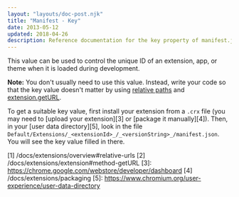 ```yaml
---
layout: "layouts/doc-post.njk"
title: "Manifest - Key"
date: 2013-05-12
updated: 2018-04-26
description: Reference documentation for the key property of manifest.json.
---
```


This value can be used to control the unique ID of an extension, app, or theme when it is loaded
during development.

<div class="aside aside--note"><b>Note:</b> You don't usually need to use this value. Instead, write your code so that the key value doesn't matter by using <a href="https://developer.chrome.com/extensions/overview#relative-urls">relative paths</a> and <a href="https://developer.chrome.com/extensions/extension#method-getURL">extension.getURL</a>.</div>

To get a suitable key value, first install your extension from a `.crx` file (you may need to
[upload your extension][3] or [package it manually][4]). Then, in your [user data directory][5],
look in the file `Default/Extensions/_<extensionId>_/_<versionString>_/manifest.json`. You will see
the key value filled in there.

[1] /docs/extensions/overview#relative-urls
[2] /docs/extensions/extension#method-getURL
[3]: https://chrome.google.com/webstore/developer/dashboard
[4] /docs/extensions/packaging
[5]: https://www.chromium.org/user-experience/user-data-directory
